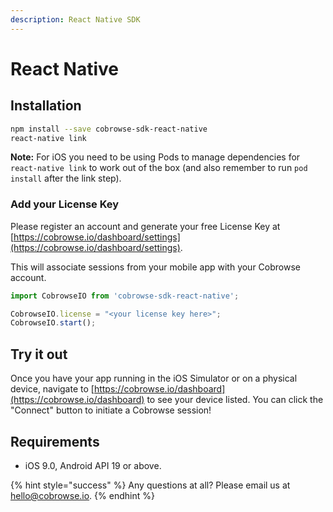 ```yaml
---
description: React Native SDK
---
```


# React Native

## Installation

```bash
npm install --save cobrowse-sdk-react-native
react-native link
```

**Note:** For iOS you need to be using Pods to manage dependencies for `react-native link` to work out of the box \(and also remember to run `pod install` after the link step\).

### Add your License Key

Please register an account and generate your free License Key at [https://cobrowse.io/dashboard/settings](https://cobrowse.io/dashboard/settings).

This will associate sessions from your mobile app with your Cobrowse account.

```javascript
import CobrowseIO from 'cobrowse-sdk-react-native';

CobrowseIO.license = "<your license key here>";
CobrowseIO.start();
```

## Try it out

Once you have your app running in the iOS Simulator or on a physical device, navigate to [https://cobrowse.io/dashboard](https://cobrowse.io/dashboard) to see your device listed. You can click the "Connect" button to initiate a Cobrowse session!

## Requirements

* iOS 9.0, Android API 19 or above.

{% hint style="success" %}
Any questions at all? Please email us at [hello@cobrowse.io](mailto:hello@cobrowse.io).
{% endhint %}

